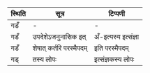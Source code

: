 | स्थिति | सूत्र | टिप्पणी |
| ----- | ------- | ------ |
| गडँ | - | - |
| गडँ | उपदेशेऽजनुनासिक इत् | अँ-इत्यस्य इत्संज्ञा |
| गडँ | शेषात् कर्तरि परस्मैपदम् | इति परस्मैपदम् |
| गड् | तस्य लोपः | इत्संज्ञकस्य लोपः |
